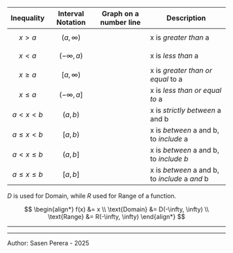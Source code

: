 
| Inequality          | Interval Notation | Graph on a number line | Description                                    |
| ------------------- | ----------------- | ---------------------- | ---------------------------------------------- |
| $$x > a$$           | $$ (a, \infty) $$ |                        | x is _greater than_ a                          |
| $$x < a$$           | $$(-\infty, a)$$  |                        | x is _less than_ a                             |
| $$x \geq a$$        | $$[a, \infty)$$   |                        | x is _greater than or equal_ to a              |
| $$x \leq a$$        | $$(-\infty, a]$$  |                        | x is _less than or equal to_ a                 |
| $$a < x < b$$       | $$(a, b)$$        |                        | x is _strictly between_ a and b                |
| $$a \leq x < b$$    | $$[a, b)$$        |                        | x is _between_ a and b, to _include_ a         |
| $$a < x \leq b$$    | $$(a, b]$$        |                        | x is _between_ a and b, to _include b_         |
| $$a \leq x \leq b$$ | $$[a, b] $$       |                        | x is _between_ a and b, to _include_ a _and_ b |
$D$ is used for Domain, while $R$ used for Range of a function.

$$
\begin{align*}
f(x) &= x \\
\text{Domain} &= D(-\infty, \infty) \\
\text{Range} &= R(-\infty, \infty)
\end{align*}
$$

---
---
Author: Sasen Perera - 2025